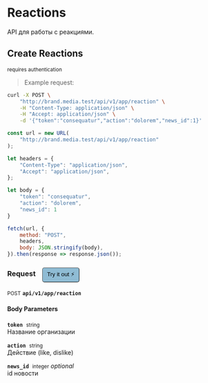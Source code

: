 # Reactions

API для работы с реакциями.

## Create Reactions

<small class="badge badge-darkred">requires authentication</small>



> Example request:

```bash
curl -X POST \
    "http://brand.media.test/api/v1/app/reaction" \
    -H "Content-Type: application/json" \
    -H "Accept: application/json" \
    -d '{"token":"consequatur","action":"dolorem","news_id":1}'

```

```javascript
const url = new URL(
    "http://brand.media.test/api/v1/app/reaction"
);

let headers = {
    "Content-Type": "application/json",
    "Accept": "application/json",
};

let body = {
    "token": "consequatur",
    "action": "dolorem",
    "news_id": 1
}

fetch(url, {
    method: "POST",
    headers,
    body: JSON.stringify(body),
}).then(response => response.json());
```


<div id="execution-results-POSTapi-v1-app-reaction" hidden>
    <blockquote>Received response<span id="execution-response-status-POSTapi-v1-app-reaction"></span>:</blockquote>
    <pre class="json"><code id="execution-response-content-POSTapi-v1-app-reaction"></code></pre>
</div>
<div id="execution-error-POSTapi-v1-app-reaction" hidden>
    <blockquote>Request failed with error:</blockquote>
    <pre><code id="execution-error-message-POSTapi-v1-app-reaction"></code></pre>
</div>
<form id="form-POSTapi-v1-app-reaction" data-method="POST" data-path="api/v1/app/reaction" data-authed="1" data-hasfiles="0" data-headers='{"Content-Type":"application\/json","Accept":"application\/json"}' onsubmit="event.preventDefault(); executeTryOut('POSTapi-v1-app-reaction', this);">
<h3>
    Request&nbsp;&nbsp;&nbsp;
        <button type="button" style="background-color: #8fbcd4; padding: 5px 10px; border-radius: 5px; border-width: thin;" id="btn-tryout-POSTapi-v1-app-reaction" onclick="tryItOut('POSTapi-v1-app-reaction');">Try it out ⚡</button>
    <button type="button" style="background-color: #c97a7e; padding: 5px 10px; border-radius: 5px; border-width: thin;" id="btn-canceltryout-POSTapi-v1-app-reaction" onclick="cancelTryOut('POSTapi-v1-app-reaction');" hidden>Cancel</button>&nbsp;&nbsp;
    <button type="submit" style="background-color: #6ac174; padding: 5px 10px; border-radius: 5px; border-width: thin;" id="btn-executetryout-POSTapi-v1-app-reaction" hidden>Send Request 💥</button>
    </h3>
<p>
<small class="badge badge-black">POST</small>
 <b><code>api/v1/app/reaction</code></b>
</p>
<p>
<label id="auth-POSTapi-v1-app-reaction" hidden>Authorization header: <b><code>Bearer </code></b><input type="text" name="Authorization" data-prefix="Bearer " data-endpoint="POSTapi-v1-app-reaction" data-component="header"></label>
</p>
<h4 class="fancy-heading-panel"><b>Body Parameters</b></h4>
<p>
<b><code>token</code></b>&nbsp;&nbsp;<small>string</small>  &nbsp;
<input type="text" name="token" data-endpoint="POSTapi-v1-app-reaction" data-component="body" required  hidden>
<br>
Название организации
</p>
<p>
<b><code>action</code></b>&nbsp;&nbsp;<small>string</small>  &nbsp;
<input type="text" name="action" data-endpoint="POSTapi-v1-app-reaction" data-component="body" required  hidden>
<br>
Действие (like, dislike)
</p>
<p>
<b><code>news_id</code></b>&nbsp;&nbsp;<small>integer</small>     <i>optional</i> &nbsp;
<input type="number" name="news_id" data-endpoint="POSTapi-v1-app-reaction" data-component="body"  hidden>
<br>
id новости
</p>

</form>



